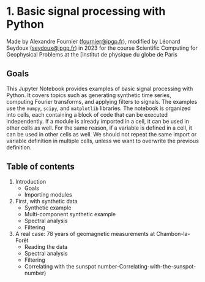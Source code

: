 # 1. Basic signal processing with Python

Made by Alexandre Fournier (fournier@ipgp.fr), modified by Léonard Seydoux (seydoux@ipgp.fr) in 2023 for the course Scientific Computing for Geophysical Problems at the [institut de physique du globe de Paris

## Goals

This Jupyter Notebook provides examples of basic signal processing with Python. It covers topics such as generating synthetic time series, computing Fourier transforms, and applying filters to signals. The examples use the `numpy`, `scipy`, and `matplotlib` libraries. The notebook is organized into cells, each containing a block of code that can be executed independently. If a module is already imported in a cell, it can be used in other cells as well. For the same reason, if a variable is defined in a cell, it can be used in other cells as well. We should not repeat the same import or variable definition in multiple cells, unless we want to overwrite the previous definition.

## Table of contents

1. Introduction
    - Goals
    - Importing modules
2. First, with synthetic data
    - Synthetic example
    - Multi-component synthetic example
    - Spectral analysis
    - Filtering
3. A real case: 78 years of geomagnetic measurements at Chambon-la-Forêt
    - Reading the data
    - Spectral analysis
    - Filtering
    - Correlating with the sunspot number-Correlating-with-the-sunspot-number) 